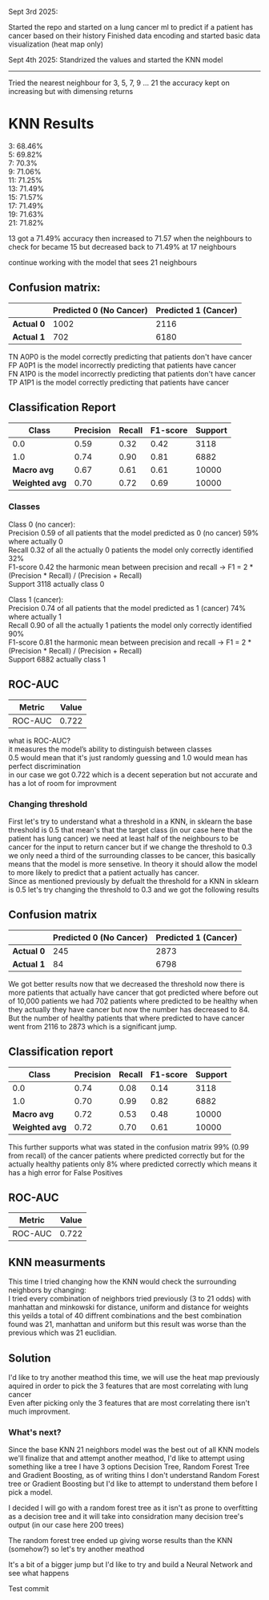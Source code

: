 Sept 3rd 2025:

Started the repo and started on a lung cancer ml to predict if a patient has cancer based on their history
Finished data encoding and started basic data visualization (heat map only)

Sept 4th 2025:
Standrized the values and started the KNN model

----------------------------------------------------
Tried the nearest neighbour for 3, 5, 7, 9 ... 21 the accuracy kept on increasing but with dimensing returns

# KNN Results  

3: 68.46%  
5: 69.82%  
7: 70.3%  
9: 71.06%  
11: 71.25%  
13: 71.49%  
15: 71.57%  
17: 71.49%  
19: 71.63%  
21: 71.82%  

13 got a 71.49% accuracy then increased to 71.57 when the neighbours to check for became 15 but decreased back to 71.49% at 17 neighbours

continue working with the model that sees 21 neighbours
## Confusion matrix:

|              | Predicted 0 (No Cancer) | Predicted 1 (Cancer) |
| ------------ | ----------------------- | -------------------- |
| **Actual 0** | 1002                    | 2116                 |
| **Actual 1** | 702                     | 6180                 |


TN A0P0 is the model correctly predicting that patients don't have cancer       
FP A0P1 is the model incorrectly predicting that patients have cancer  
FN A1P0 is the model incorrectly predicting that patients don't have cancer  
TP A1P1 is the model correctly predicting that patients have cancer  

## Classification Report

| Class            | Precision | Recall | F1-score | Support |
| ---------------- | --------- | ------ | -------- | ------- |
| 0.0              | 0.59      | 0.32   | 0.42     | 3118    |
| 1.0              | 0.74      | 0.90   | 0.81     | 6882    |
| **Macro avg**    | 0.67      | 0.61   | 0.61     | 10000   |
| **Weighted avg** | 0.70      | 0.72   | 0.69     | 10000   |

### Classes 

Class 0 (no cancer):  
Precision 0.59 of all patients that the model predicted as 0 (no cancer) 59% where actually 0  
Recall 0.32 of all the actually 0 patients the model only correctly identified 32%  
F1-score 0.42 the harmonic mean between precision and recall -> F1 = 2 * (Precision * Recall) / (Precision + Recall)  
Support 3118 actually class 0  

Class 1 (cancer):  
Precision 0.74 of all patients that the model predicted as 1 (cancer) 74% where actually 1   
Recall 0.90 of all the actually 1 patients the model only correctly identified 90%  
F1-score 0.81 the harmonic mean between precision and recall -> F1 = 2 * (Precision * Recall) / (Precision + Recall)  
Support 6882 actually class 1


## ROC-AUC

| Metric  | Value |
| ------- | ----- |
| ROC-AUC | 0.722 |

what is ROC-AUC?  
it measures the model’s ability to distinguish between classes  
0.5 would mean that it's just randomly guessing and 1.0 would mean has perfect discrimination  
in our case we got 0.722 which is a decent seperation but not accurate and has a lot of room for improvment  


### Changing threshold

First let's try to understand what a threshold in a KNN, in sklearn the base threshold is 0.5 that mean's that the target class (in our case here that the patient has lung cancer) we need at least half of the neighbours to be cancer for the input to return cancer but if we change the threshold to 0.3 we only need a third of the surrounding classes to be cancer, this basically means that the model is more sensetive. In theory it should allow the model to more likely to predict that a patient actually has cancer.  
Since as mentioned previously by defualt the threshold for a KNN in sklearn is 0.5 let's try changing the threshold to 0.3 and we got the following results

## Confusion matrix

|              | Predicted 0 (No Cancer) | Predicted 1 (Cancer) |
| ------------ | ----------------------- | -------------------- |
| **Actual 0** | 245                     | 2873                 |
| **Actual 1** | 84                      | 6798                 |

We got better results now that we decreased the threshold now there is more patients that actually have cancer that got predicted where before out of 10,000 patients we had 702 patients where predicted to be healthy when they actually they have cancer but now the number has decreased to 84. But the number of healthy patients that where predicted to have cancer went from 2116 to 2873 which is a significant jump.

## Classification report

| Class            | Precision | Recall | F1-score | Support |
| ---------------- | --------- | ------ | -------- | ------- |
| 0.0              | 0.74      | 0.08   | 0.14     | 3118    |
| 1.0              | 0.70      | 0.99   | 0.82     | 6882    |
| **Macro avg**    | 0.72      | 0.53   | 0.48     | 10000   |
| **Weighted avg** | 0.72      | 0.70   | 0.61     | 10000   |

This further supports what was stated in the confusion matrix 99% (0.99 from recall) of the cancer patients where predicted correctly but for the actually healthy patients only 8% where predicted correctly which means it has a high error for False Positives

## ROC-AUC

| Metric  | Value |
| ------- | ----- |
| ROC-AUC | 0.722 |


## KNN measurments

This time I tried changing how the KNN would check the surrounding neighbors by changing:  
I tried every combination of neighbors tried previously (3 to 21 odds) with manhattan and minkowski for distance, uniform and distance for weights this yeilds a total of 40 diffrent combinations and the best combination found was 21, manhattan and uniform but this result was worse than the previous which was 21 euclidian. 

## Solution

I'd like to try another meathod this time, we will use the heat map previously aquired in order to pick the 3 features that are most correlating with lung cancer  
Even after picking only the 3 features that are most correlating there isn't much improvment.

### What's next?

Since the base KNN 21 neighbors model was the best out of all KNN models we'll finalize that and attempt another meathod, I'd like to attempt using something like a tree I have 3 options Decision Tree, Random Forest Tree and Gradient Boosting, as of writing thins I don't understand Random Forest tree or Gradient Boosting but I'd like to attempt to understand them before I pick a model.

I decided I will go with a random forest tree as it isn't as prone to overfitting as a decision tree and it will take into considration many decision tree's output (in our case here 200 trees)

The random forest tree ended up giving worse results than the KNN (somehow?) so let's try another meathod

It's a bit of a bigger jump but I'd like to try and build a Neural Network and see what happens


Test commit